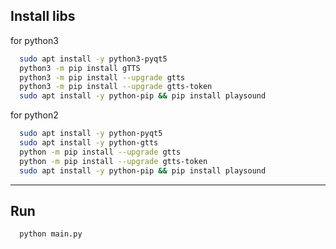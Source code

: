 ## Install libs

for python3

```bash
  sudo apt install -y python3-pyqt5
  python3 -m pip install gTTS  
  python3 -m pip install --upgrade gtts
  python3 -m pip install --upgrade gtts-token
  sudo apt install -y python-pip && pip install playsound 
```

for python2

```bash
  sudo apt install -y python-pyqt5
  sudo apt install -y python-gtts  
  python -m pip install --upgrade gtts
  python -m pip install --upgrade gtts-token
  sudo apt install -y python-pip && pip install playsound
```

<hr/>

## Run
```bash
  python main.py
```
